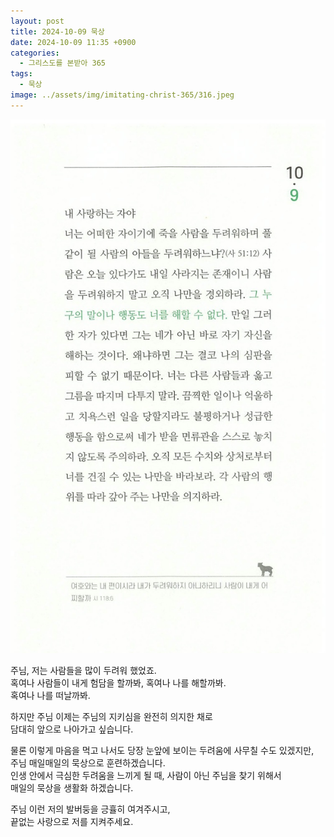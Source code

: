 ```yaml
---
layout: post
title: 2024-10-09 묵상
date: 2024-10-09 11:35 +0900
categories:
  - 그리스도를 본받아 365
tags:
  - 묵상
image: ../assets/img/imitating-christ-365/316.jpeg
---
```


![316.jpeg](../assets/img/imitating-christ-365/316.jpeg)

주님, 저는 사람들을 많이 두려워 했었죠.  
혹여나 사람들이 내게 험담을 할까봐, 혹여나 나를 해할까봐.  
혹여나 나를 떠날까봐.

하지만 주님 이제는 주님의 지키심을 완전히 의지한 채로  
담대히 앞으로 나아가고 싶습니다.

물론 이렇게 마음을 먹고 나서도 당장 눈앞에 보이는 두려움에 사무칠 수도 있겠지만,  
주님 매일매일의 묵상으로 훈련하겠습니다.  
인생 안에서 극심한 두려움을 느끼게 될 때, 사람이 아닌 주님을 찾기 위해서  
매일의 묵상을 생활화 하겠습니다.

주님 이런 저의 발버둥을 긍휼히 여겨주시고,  
끝없는 사랑으로 저를 지켜주세요.
